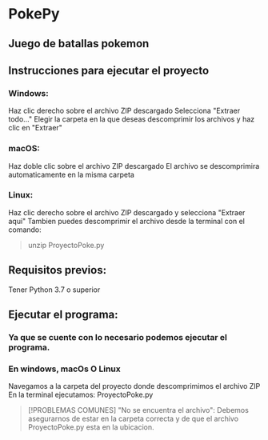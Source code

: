 # PokePy
## Juego de batallas pokemon

## Instrucciones para ejecutar el proyecto
### Windows:
Haz clic derecho sobre el archivo ZIP descargado
Selecciona "Extraer todo..."
Elegir la carpeta en la que deseas descomprimir los archivos y haz clic en "Extraer"
### macOS:
Haz doble clic sobre el archivo ZIP descargado
El archivo se descomprimira automaticamente en la misma carpeta
### Linux:
Haz clic derecho sobre el archivo ZIP descargado y selecciona "Extraer aqui"
Tambien puedes descomprimir el archivo desde la terminal con el comando:
> unzip ProyectoPoke.py

## Requisitos previos:
Tener Python 3.7 o superior

## Ejecutar el programa:
### Ya que se cuente con lo necesario podemos ejecutar el programa.
### En windows, macOs O Linux
Navegamos a la carpeta del proyecto donde descomprimimos el archivo ZIP
En la terminal ejecutamos: ProyectoPoke.py

> [!PROBLEMAS COMUNES]
> "No se encuentra el archivo": Debemos asegurarnos de estar en la carpeta correcta y de que el archivo
>      ProyectoPoke.py esta en la ubicacion.

